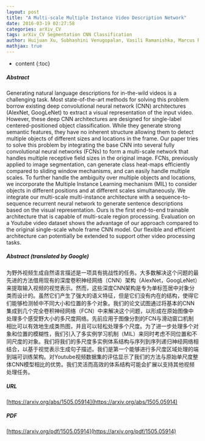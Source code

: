 ```yaml
---
layout: post
title: "A Multi-scale Multiple Instance Video Description Network"
date: 2016-03-19 02:27:58
categories: arXiv_CV
tags: arXiv_CV Segmentation CNN Classification
author: Huijuan Xu, Subhashini Venugopalan, Vasili Ramanishka, Marcus Rohrbach, Kate Saenko
mathjax: true
---
```


* content
{:toc}

##### Abstract
Generating natural language descriptions for in-the-wild videos is a challenging task. Most state-of-the-art methods for solving this problem borrow existing deep convolutional neural network (CNN) architectures (AlexNet, GoogLeNet) to extract a visual representation of the input video. However, these deep CNN architectures are designed for single-label centered-positioned object classification. While they generate strong semantic features, they have no inherent structure allowing them to detect multiple objects of different sizes and locations in the frame. Our paper tries to solve this problem by integrating the base CNN into several fully convolutional neural networks (FCNs) to form a multi-scale network that handles multiple receptive field sizes in the original image. FCNs, previously applied to image segmentation, can generate class heat-maps efficiently compared to sliding window mechanisms, and can easily handle multiple scales. To further handle the ambiguity over multiple objects and locations, we incorporate the Multiple Instance Learning mechanism (MIL) to consider objects in different positions and at different scales simultaneously. We integrate our multi-scale multi-instance architecture with a sequence-to-sequence recurrent neural network to generate sentence descriptions based on the visual representation. Ours is the first end-to-end trainable architecture that is capable of multi-scale region processing. Evaluation on a Youtube video dataset shows the advantage of our approach compared to the original single-scale whole frame CNN model. Our flexible and efficient architecture can potentially be extended to support other video processing tasks.

##### Abstract (translated by Google)
为野外视频生成自然语言描述是一项具有挑战性的任务。大多数解决这个问题的最先进的方法借用现有的深度卷积神经网络（CNN）架构（AlexNet，GoogLeNet）来提取输入视频的视觉表示。然而，这些深度CNN架构是专为单标签居中对象分类而设计的。虽然它们产生了强大的语义特征，但是它们没有内在的结构，使得它们能够检测帧中不同大小和位置的多个对象。我们的论文试图通过将基本的CNN集成到几个完全卷积神经网络（FCN）中来解决这个问题，以形成在原始图像中处理多个感受野大小的多尺度网络。先前应用于图像分割的FCN与滑动窗口机制相比可以有效地生成类热图，并且可以轻松处理多个尺度。为了进一步处理多个对象和位置的模糊性，我们引入了多实例学习机制（MIL）来同时考虑不同位置和不同尺度的对象。我们将我们的多尺度多实例体系结构与序列到序列递归神经网络相结合，以基于视觉表示生成句子描述。我们是第一个能够进行多尺度区域处理的端到端可训练架构。对Youtube视频数据集的评估显示了我们的方法与原始单尺度整体CNN模型相比的优势。我们灵活而高效的体系结构可能会扩展以支持其他视频处理任务。

##### URL
[https://arxiv.org/abs/1505.05914](https://arxiv.org/abs/1505.05914)

##### PDF
[https://arxiv.org/pdf/1505.05914](https://arxiv.org/pdf/1505.05914)

